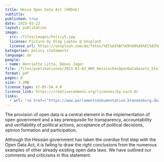 ```yaml
---
title: Hesse Open Data Act (HODaG)
subtitle:
published: true
date: 2023-03-23
layout: publikation
image: 
  src: /files/images/Policy5.jpg
  license: Picture by Oleg Laptev @ Unsplash
  license_url: https://unsplash.com/de/fotos/%EC%A3%BC%ED%99%A9%EC%83%89-%EB%B2%BD%EC%97%90-%EC%A3%BC%ED%99%A9%EC%83%89-%ED%99%95%EC%84%B1%EA%B8%B0-QRKJwE6yfJo
kategorien: policy statements
language: de
people:
- name: Henriette Litta, Dénes Jäger
file: /files/publikationen/2023-03-03_OKF_HessischesOpenDataGesetz_Stellungnahme.pdf?raw=true
format: pdf
pages: 8
size: 2.2MB
license_type: CC-BY-SA 4.0
license_link: https://creativecommons.org/licenses/by-sa/4.0/
links: 
  - url: "<a href=\"https://www.parlamentsdokumentation.brandenburg.de/starweb/LBB/ELVIS/parladoku/w7/drs/ab_8000/8080.pdf\" target=\"_blank\">Draft law</a>"
---
```


The provision of open data is a central element in the implementation of open government and a key prerequisite for transparency, accountability and verifiability of political actions, acceptance of political decisions, opinion formation and participation.

Although the Hessian government has taken the overdue first step with the Open Data Act, it is failing to draw the right conclusions from the numerous examples of other already existing open data laws. We have outlined our comments and criticisms in this statement. 
